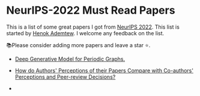 # NeurIPS-2022 Must Read Papers

This is a list of some great papers I got from [NeurIPS 2022](https://neurips.cc). This list is started by [Henok Ademtew](https://twitter.com/henokademtew). I welcome any feedback on the list.

📚Please consider adding more papers and leave a star ⭐️.

* [Deep Generative Model for Periodic Graphs.](https://arxiv.org/abs/2201.11932)

* [How do Authors' Perceptions of their Papers Compare with Co-authors' Perceptions and Peer-review Decisions?](https://arxiv.org/abs/2211.12966)

* 

